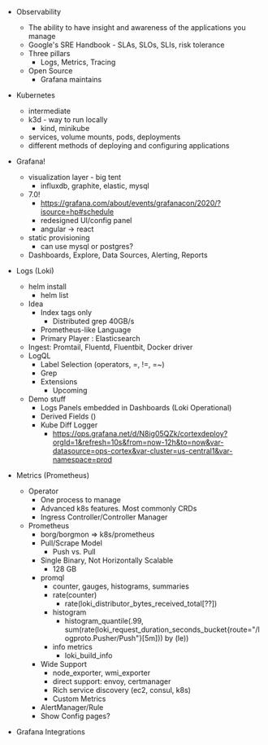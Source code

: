- Observability
  - The ability to have insight and awareness of the applications you manage
  - Google's SRE Handbook - SLAs, SLOs, SLIs, risk tolerance
  - Three pillars
    - Logs, Metrics, Tracing
  - Open Source 
    - Grafana maintains 

- Kubernetes
  - intermediate
  - k3d - way to run locally
    - kind, minikube
  - services, volume mounts, pods, deployments
  - different methods of deploying and configuring applications

- Grafana!
  - visualization layer - big tent
    - influxdb, graphite, elastic, mysql
  - 7.0!
    - https://grafana.com/about/events/grafanacon/2020/?isource=hp#schedule
    - redesigned UI/config panel
    - angular -> react
  - static provisioning
    - can use mysql or postgres?
  - Dashboards, Explore, Data Sources, Alerting, Reports

- Logs (Loki)
  - helm install
    - helm list
  - Idea
    - Index tags only
      - Distributed grep 40GB/s
    - Prometheus-like Language
    - Primary Player : Elasticsearch
  - Ingest: Promtail, Fluentd, Fluentbit, Docker driver
  - LogQL
    - Label Selection (operators, =, !=, =~)
    - Grep
    - Extensions
      - Upcoming 
  - Demo stuff
    - Logs Panels embedded in Dashboards (Loki Operational)
    - Derived Fields ()
    - Kube Diff Logger
      - https://ops.grafana.net/d/N8ig05QZk/cortexdeploy?orgId=1&refresh=10s&from=now-12h&to=now&var-datasource=ops-cortex&var-cluster=us-central1&var-namespace=prod

- Metrics (Prometheus)
  - Operator
    - One process to manage
    - Advanced k8s features.  Most commonly CRDs
    - Ingress Controller/Controller Manager
  - Prometheus
    - borg/borgmon => k8s/prometheus
    - Pull/Scrape Model
      - Push vs. Pull
    - Single Binary, Not Horizontally Scalable
      - 128 GB
    - promql
      - counter, gauges, histograms, summaries
      - rate(counter)
        - rate(loki_distributor_bytes_received_total[??])
      - histogram
        - histogram_quantile(.99, sum(rate(loki_request_duration_seconds_bucket{route="/logproto.Pusher/Push"}[5m])) by (le))
      - info metrics
        - loki_build_info
    - Wide Support
      - node_exporter, wmi_exporter
      - direct support: envoy, certmanager
      - Rich service discovery (ec2, consul, k8s)
      - Custom Metrics
    - AlertManager/Rule
    - Show Config pages?

- Grafana Integrations
